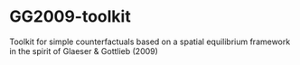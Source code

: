 # GG2009-toolkit
Toolkit for simple counterfactuals based on a spatial equilibrium framework in the spirit of Glaeser &amp; Gottlieb (2009) 
